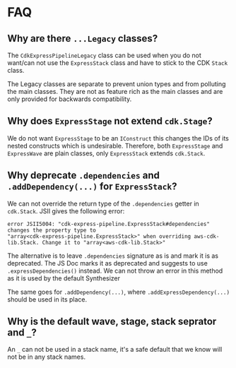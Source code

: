 # FAQ

## Why are there `...Legacy` classes?

The `CdkExpressPipelineLegacy` class can be used when you do not want/can not use the `ExpressStack` class and have to
stick to the CDK `Stack` class.

The Legacy classes are separate to prevent union types and from polluting the main classes. They are not as feature rich
as the main classes and are only provided for backwards compatibility.

## Why does `ExpressStage` not extend `cdk.Stage`?

We do not want `ExpressStage` to be an `IConstruct` this changes the IDs of its nested constructs which is undesirable.
Therefore, both `ExpressStage` and `ExpressWave` are plain classes, only `ExpressStack` extends `cdk.Stack`.

## Why deprecate `.dependencies` and `.addDependency(...)` for `ExpressStack`?

We can not override the return type of the `.dependencies` getter in `cdk.Stack`. JSII gives the following error:

```shell
error JSII5004: "cdk-express-pipeline.ExpressStack#dependencies" changes the property type to 
"array<cdk-express-pipeline.ExpressStack>" when overriding aws-cdk-lib.Stack. Change it to "array<aws-cdk-lib.Stack>"
```

The alternative is to leave `.dependencies` signature as is and mark it is as deprecated. The JS Doc marks it as
deprecated and suggests to use `.expressDependencies()` instead. We can not throw an error in this method as it is
used by the default Synthesizer

The same goes for `.addDependency(...)`, where `.addExpressDependency(...)` should be used in its place.

## Why is the default wave, stage, stack seprator and `_`?

An `_` can not be used in a stack name, it's a safe default that we know will not be in any stack names.